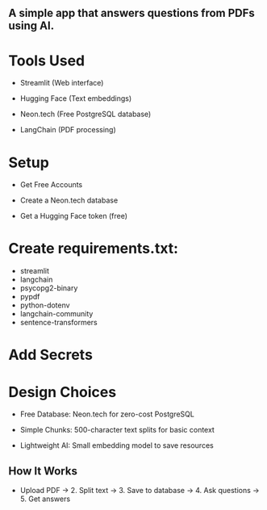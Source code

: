 ## A simple app that answers questions from PDFs using AI.

# Tools Used
- Streamlit (Web interface)

- Hugging Face (Text embeddings)

- Neon.tech (Free PostgreSQL database)

- LangChain (PDF processing)

# Setup
- Get Free Accounts

- Create a Neon.tech database

- Get a Hugging Face token (free)


# Create requirements.txt:



- streamlit
- langchain
- psycopg2-binary
- pypdf
- python-dotenv
- langchain-community
- sentence-transformers



# Add Secrets

# Design Choices
- Free Database: Neon.tech for zero-cost PostgreSQL

- Simple Chunks: 500-character text splits for basic context

- Lightweight AI: Small embedding model to save resources

## How It Works

- Upload PDF → 2. Split text → 3. Save to database → 4. Ask questions → 5. Get answers
